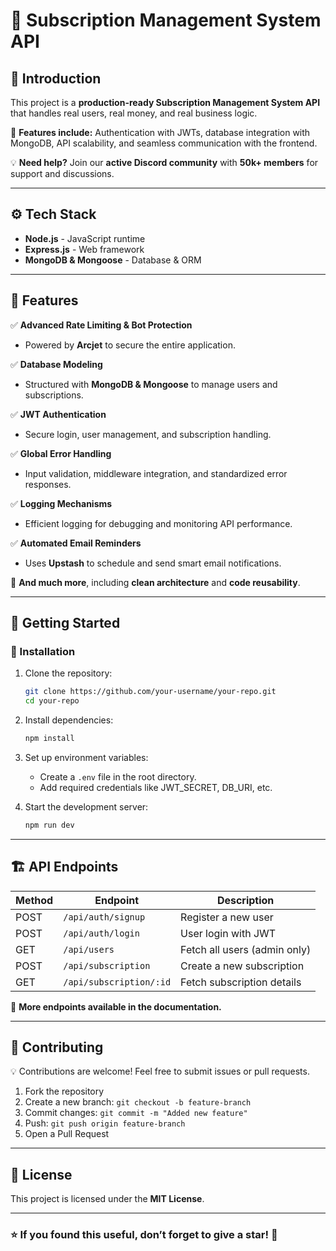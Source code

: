 # 🚀 Subscription Management System API  

## 🤖 Introduction  
This project is a **production-ready Subscription Management System API** that handles real users, real money, and real business logic.  

🔐 **Features include:** Authentication with JWTs, database integration with MongoDB, API scalability, and seamless communication with the frontend.  

💡 **Need help?** Join our **active Discord community** with **50k+ members** for support and discussions.  

---

## ⚙️ Tech Stack  
- **Node.js** - JavaScript runtime  
- **Express.js** - Web framework  
- **MongoDB & Mongoose** - Database & ORM  

---

## 🔋 Features  

✅ **Advanced Rate Limiting & Bot Protection**  
   - Powered by **Arcjet** to secure the entire application.  

✅ **Database Modeling**  
   - Structured with **MongoDB & Mongoose** to manage users and subscriptions.  

✅ **JWT Authentication**  
   - Secure login, user management, and subscription handling.  

✅ **Global Error Handling**  
   - Input validation, middleware integration, and standardized error responses.  

✅ **Logging Mechanisms**  
   - Efficient logging for debugging and monitoring API performance.  

✅ **Automated Email Reminders**  
   - Uses **Upstash** to schedule and send smart email notifications.  

🔹 **And much more**, including **clean architecture** and **code reusability**.  

---

## 🚀 Getting Started  

### 🔧 Installation  

1. Clone the repository:  
   ```sh
   git clone https://github.com/your-username/your-repo.git
   cd your-repo
   ```  

2. Install dependencies:  
   ```sh
   npm install
   ```  

3. Set up environment variables:  
   - Create a `.env` file in the root directory.  
   - Add required credentials like JWT_SECRET, DB_URI, etc.  

4. Start the development server:  
   ```sh
   npm run dev
   ```  

---

## 🏗 API Endpoints  

| Method | Endpoint           | Description                      |
|--------|--------------------|----------------------------------|
| POST   | `/api/auth/signup` | Register a new user             |
| POST   | `/api/auth/login`  | User login with JWT             |
| GET    | `/api/users`       | Fetch all users (admin only)    |
| POST   | `/api/subscription` | Create a new subscription       |
| GET    | `/api/subscription/:id` | Fetch subscription details |

📌 **More endpoints available in the documentation.**  

---

## 🎯 Contributing  

💡 Contributions are welcome! Feel free to submit issues or pull requests.  

1. Fork the repository  
2. Create a new branch: `git checkout -b feature-branch`  
3. Commit changes: `git commit -m "Added new feature"`  
4. Push: `git push origin feature-branch`  
5. Open a Pull Request  

---

## 📜 License  

This project is licensed under the **MIT License**.  

---

### ⭐ If you found this useful, don’t forget to give a star! 🌟  
